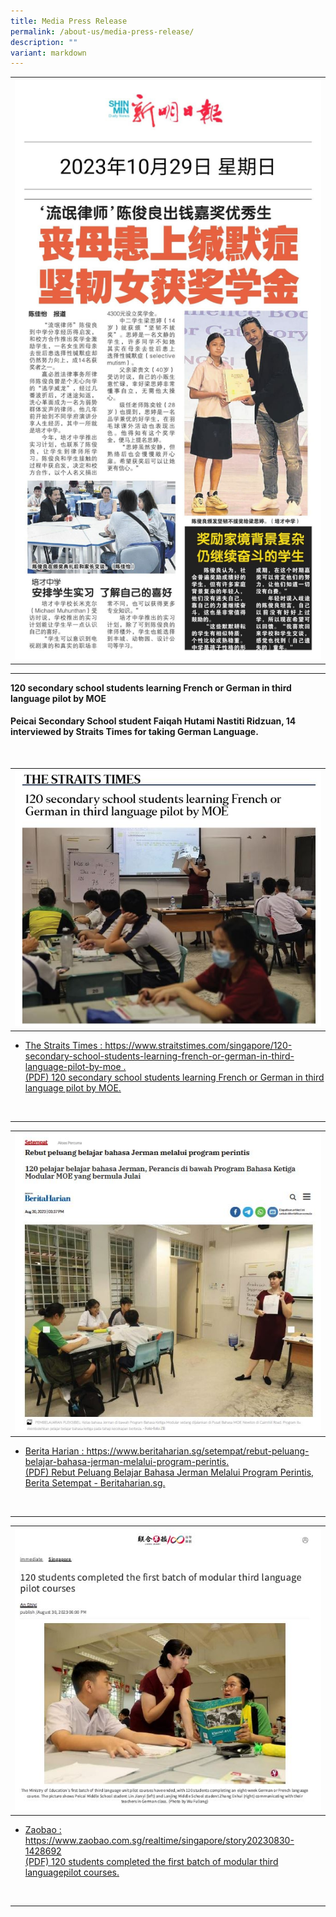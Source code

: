 ```yaml
---
title: Media Press Release
permalink: /about-us/media-press-release/
description: ""
variant: markdown
---
```

<table>
<tbody>
<tr>
<th><img style="width: 100%;" src="/images/press release 4 josephus tan.jpg">
</th>
</tr>
</tbody>
</table>
<hr>
<p><b>120 secondary school students learning French or German in third language pilot by MOE</b></p><p>
	</p><p></p><h4>Peicai Secondary School student Faiqah Hutami Nastiti Ridzuan, 14 interviewed by Straits Times for taking German Language.</h4><p></p><br>
<table>
<tbody>
<tr>
<th><img style="width: 100%;" src="/images/Straits_Times.JPG">
</th>
</tr>
</tbody>
</table>
<ul>
<li><a rel="noopener" target="_blank" href="https://www.straitstimes.com/singapore/120-secondary-school-students-learning-french-or-german-in-third-language-pilot-by-moe">The Straits Times : https://www.straitstimes.com/singapore/120-secondary-school-students-learning-french-or-german-in-third-language-pilot-by-moe .</a>
<a rel="noopener" target="_blank" href="/files/french or german in third language pilot by moe  the straits times_1.pdf"><br>(PDF) 120 secondary school students learning French or German in third language pilot by MOE.</a></li></ul><br><hr>
<table>
<tbody>
<tr>
<th><img style="width: 100%;" src="/images/Berita_Harian.JPG">
</th>
</tr>
</tbody>
</table>
<ul>
<li><a rel="noopener" target="_blank" href="https://www.beritaharian.sg/setempat/rebut-peluang-belajar-bahasa-jerman-melalui-program-perintis">Berita Harian : https://www.beritaharian.sg/setempat/rebut-peluang-belajar-bahasa-jerman-melalui-program-perintis.</a>
<a rel="noopener" target="_blank" href="/files/rebut peluang belajar bahasa jerman melalui program perintis.pdf"><br>(PDF) Rebut Peluang Belajar Bahasa Jerman Melalui Program Perintis, Berita Setempat - Beritaharian.sg.</a></li></ul><br>
<hr>
<table>
<tbody>
<tr>
<th><img style="width: 100%;" src="/images/Lianhe_Zaobao.JPG">
</th>
</tr>
</tbody>
</table>
<ul>
<li><a rel="noopener" target="_blank" href="https://www.zaobao.com.sg/realtime/singapore/story20230830-1428692">Zaobao : https://www.zaobao.com.sg/realtime/singapore/story20230830-1428692</a><a rel="noopener" target="_blank" href="/files/completed the first batch of modular third language pilot course.pdf"><br>(PDF) 120 students completed the first batch of modular third languagepilot courses.</a></li></ul><br><hr>